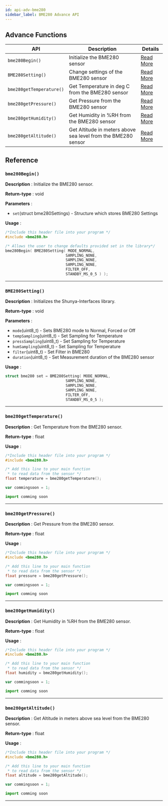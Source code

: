 ```yaml
---
id: api-adv-bme280
sidebar_label: BME280 Advance API
---
```


## Advance Functions 

| **API** | **Description** | **Details** |
| ------ | ------ | ------ |
| `bme280Begin()`| Initialize the BME280 sensor | [Read More](#bme280Begin ) |
| `BME280Setting()`| Change settings of the BME280 sensor | [Read More](#BME280Setting ) |
| `bme280getTemperature()`| Get Temperature in deg C from the BME280 sensor | [Read More](#bme280getTemperature ) |
| `bme280getPressure()`| Get Pressure from the BME280 sensor | [Read More](#bme280getPressure ) |
| `bme280getHumidity()`| Get Humidity in %RH from the BME280 sensor | [Read More](#bme280getHumidity ) |
| `bme280getAltitude()`| Get Altitude in meters above sea level from the BME280 sensor | [Read More](#bme280getAltitude ) |

## Reference 

### `bme280Begin()` 

**Description** : Initialize the BME280 sensor.

**Return-type** : void

**Parameters** :

*  `set`(struct bme280Settings) - Structure which stores BME280 Settings   

**Usage** :
```c
/*Include this header file into your program */
#include <bme280.h>

/* Allows the user to change defaults provided set in the library*/
bme280Begin( BME280Setting( MODE_NORMAL, 
                           SAMPLING_NONE, 
                           SAMPLING_NONE, 
                           SAMPLING_NONE, 
                           FILTER_OFF, 
                           STANDBY_MS_0_5 ) );
```

---

### `BME280Setting()` 

**Description** : Initializes the Shunya-Interfaces library.

**Return-type** : void

**Parameters** :

*  `mode`(uint8_t) - Sets BME280 mode to Normal, Forced or Off  
*  `tempSampling`(uint8_t) - Set Sampling for Temperature 
*  `pressSampling`(uint8_t) -  Set Sampling for Temperature
*  `humSampling`(uint8_t) - Set Sampling for Temperature
*  `filter`(uint8_t) -  Set Filter in BME280
*  `duration`(uint8_t) - Set Measurement duration of the BME280 sensor 

**Usage** : 
```c
struct bme280 set = BME280Setting( MODE_NORMAL, 
                           SAMPLING_NONE, 
                           SAMPLING_NONE, 
                           SAMPLING_NONE, 
                           FILTER_OFF, 
                           STANDBY_MS_0_5 );
```

---

### `bme280getTemperature()` 

**Description** : Get Temperature from the BME280 sensor.

**Return-type** : float

**Usage** :
<!--DOCUSAURUS_CODE_TABS-->
<!--C-->
```c
/*Include this header file into your program */
#include <bme280.h>

/* Add this line to your main function 
 * to read data from the sensor */
float temperature = bme280getTemperature();

```
<!--JavaScript-->
```js
var commingsoon = 1;
```

<!--Python-->
```py
import comming soon 
```
<!--END_DOCUSAURUS_CODE_TABS--> 

---

### `bme280getPressure()` 

**Description** :  Get Pressure from the BME280 sensor.

**Return-type** : float

**Usage** : 
<!--DOCUSAURUS_CODE_TABS-->
<!--C-->
```c
/*Include this header file into your program */
#include <bme280.h>

/* Add this line to your main function 
 * to read data from the sensor */
float pressure = bme280getPressure();

```
<!--JavaScript-->
```js
var commingsoon = 1;
```

<!--Python-->
```py
import comming soon 
```
<!--END_DOCUSAURUS_CODE_TABS-->

---

### `bme280getHumidity()` 

**Description** : Get Humidity in %RH from the BME280 sensor.

**Return-type** : float

**Usage** :
<!--DOCUSAURUS_CODE_TABS-->
<!--C-->
```c
/*Include this header file into your program */
#include <bme280.h>

/* Add this line to your main function 
 * to read data from the sensor */
float humidity = bme280getHumidity();

```
<!--JavaScript-->
```js
var commingsoon = 1;
```

<!--Python-->
```py
import comming soon 
```
<!--END_DOCUSAURUS_CODE_TABS--> 

---

### `bme280getAltitude()` 

**Description** :  Get Altitude in meters above sea level from the BME280 sensor.

**Return-type** : float

**Usage** : 
<!--DOCUSAURUS_CODE_TABS-->
<!--C-->
```c
/*Include this header file into your program */
#include <bme280.h>

/* Add this line to your main function 
 * to read data from the sensor */
float altitude = bme280getAltitude();

```
<!--JavaScript-->
```js
var commingsoon = 1;
```

<!--Python-->
```py
import comming soon 
```
<!--END_DOCUSAURUS_CODE_TABS--> 

---

